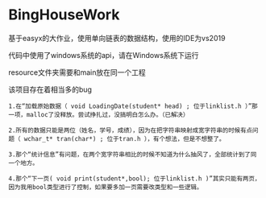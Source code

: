 # BingHouseWork
基于easyx的大作业，使用单向链表的数据结构，使用的IDE为vs2019

代码中使用了windows系统的api，请在Windows系统下运行

resource文件夹需要和main放在同一个工程

该项目存在着相当多的bug

    1.在“加载原始数据（ void LoadingDate(student* head) ; 位于linklist.h ）”那一项，malloc了没释放。尝试挣扎过，没搞明白怎么办。（已解决）

    2.所有的数据只能是两位（姓名，学号，成绩），因为在把字符串映射成宽字符串的时候有点问题（ wchar_t* tran(char*) ; 位于tran.h ），有个想法，但是不想整了。

    3.那个“统计信息”有问题，在两个宽字符串相比的时候不知道为什么抽风了，全部统计到了同一个地方。

    4.那个“下一页( void print(student*,bool); 位于linklist.h )”其实只能有两页，因为我用bool类型进行了控制，如果要多加一页需要改类型和一些逻辑。
